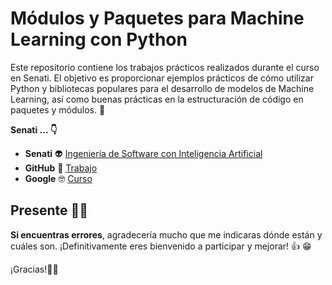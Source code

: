 # Módulos y Paquetes para Machine Learning con Python

Este repositorio contiene los trabajos prácticos realizados durante el curso en Senati. El objetivo es proporcionar ejemplos prácticos de cómo utilizar Python y bibliotecas populares para el desarrollo de modelos de Machine Learning, así como buenas prácticas en la estructuración de código en paquetes y módulos. :robot:

**Senati ... 👇**

- **Senati** :alien: [Ingeniería de Software con Inteligencia Artificial](https://www.senati.edu.pe/especialidades/tecnologias-de-la-informacion/ingenieria-de-software-con-inteligencia-artificial)
- **GitHub** :briefcase: [Trabajo](https://github.com/juanitoeldev)
- **Google** :nerd_face: [Curso](https://developers.google.com/machine-learning/crash-course)

## Presente 🙋‍♂️

**Si encuentras errores**, agradecería mucho que me indicaras dónde están y cuáles son. ¡Definitivamente eres bienvenido a participar y mejorar! 👍 :grin: 

¡Gracias!🙇‍♂️ 